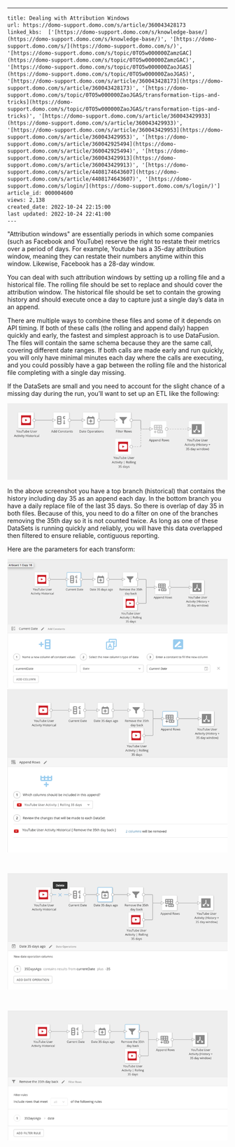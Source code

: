 ---
    title: Dealing with Attribution Windows
    url: https://domo-support.domo.com/s/article/360043428173
    linked_kbs:  ['[https://domo-support.domo.com/s/knowledge-base/](https://domo-support.domo.com/s/knowledge-base/)', '[https://domo-support.domo.com/s/](https://domo-support.domo.com/s/)', '[https://domo-support.domo.com/s/topic/0TO5w000000ZamzGAC](https://domo-support.domo.com/s/topic/0TO5w000000ZamzGAC)', '[https://domo-support.domo.com/s/topic/0TO5w000000ZaoJGAS](https://domo-support.domo.com/s/topic/0TO5w000000ZaoJGAS)', '[https://domo-support.domo.com/s/article/360043428173](https://domo-support.domo.com/s/article/360043428173)', '[https://domo-support.domo.com/s/topic/0TO5w000000ZaoJGAS/transformation-tips-and-tricks](https://domo-support.domo.com/s/topic/0TO5w000000ZaoJGAS/transformation-tips-and-tricks)', '[https://domo-support.domo.com/s/article/360043429933](https://domo-support.domo.com/s/article/360043429933)', '[https://domo-support.domo.com/s/article/360043429953](https://domo-support.domo.com/s/article/360043429953)', '[https://domo-support.domo.com/s/article/360042925494](https://domo-support.domo.com/s/article/360042925494)', '[https://domo-support.domo.com/s/article/360043429913](https://domo-support.domo.com/s/article/360043429913)', '[https://domo-support.domo.com/s/article/4408174643607](https://domo-support.domo.com/s/article/4408174643607)', '[https://domo-support.domo.com/s/login/](https://domo-support.domo.com/s/login/)']
    article_id: 000004600
    views: 2,138
    created_date: 2022-10-24 22:15:00
    last updated: 2022-10-24 22:41:00
    ---



"Attribution windows" are essentially periods in which some companies (such as Facebook and YouTube) reserve the right to restate their metrics over a period of days. For example, Youtube has a 35-day attribution window, meaning they can restate their numbers anytime within this window. Likewise, Facebook has a 28-day window.


You can deal with such attribution windows by setting up a rolling file and a historical file. The rolling file should be set to replace and should cover the attribution window. The historical file should be set to contain the growing history and should execute once a day to capture just a single day’s data in an append.


There are multiple ways to combine these files and some of it depends on API timing. If both of these calls (the rolling and append daily) happen quickly and early, the fastest and simplest approach is to use DataFusion. The files will contain the same schema because they are the same call, covering different date ranges. If both calls are made early and run quickly, you will only have minimal minutes each day where the calls are executing, and you could possibly have a gap between the rolling file and the historical file completing with a single day missing.


If the DataSets are small and you need to account for the slight chance of a missing day during the run, you’ll want to set up an ETL like the following:


![attribution_window_1.png](attribution_window_1.png)


In the above screenshot you have a top branch (historical) that contains the history including day 35 as an append each day. In the bottom branch you have a daily replace file of the last 35 days. So there is overlap of day 35 in both files. Because of this, you need to do a filter on one of the branches removing the 35th day so it is not counted twice. As long as one of these DataSets is running quickly and reliably, you will have this data overlapped then filtered to ensure reliable, contiguous reporting. 


Here are the parameters for each transform:


![attribution_window_2.png](attribution_window_2.png)![attribution_window_5.png](attribution_window_5.png)


 


![attribution_window_3.png](attribution_window_3.png)  
  
  


![attribution_window_4.png](attribution_window_4.png)


 


 


 

